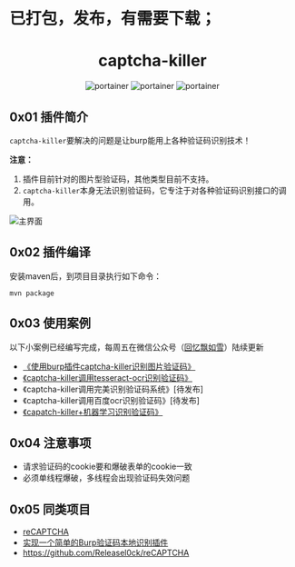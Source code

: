 # 已打包，发布，有需要下载；

<h1 align="center">captcha-killer</h1>

<p align="center">
  <img title="portainer" src='https://img.shields.io/badge/version-0.1.2-brightgreen.svg' />
  <img title="portainer" src='https://img.shields.io/badge/java-1.7.*-yellow.svg' />
  <img title="portainer" src='https://img.shields.io/badge/license-MIT-red.svg' />
</p>

## 0x01 插件简介
`captcha-killer`要解决的问题是让burp能用上各种验证码识别技术！

**注意：**
1. 插件目前针对的图片型验证码，其他类型目前不支持。
2. `captcha-killer`本身无法识别验证码，它专注于对各种验证码识别接口的调用。

![主界面](./doc/captcha-killer.png)

## 0x02 插件编译
安装maven后，到项目目录执行如下命令：

```
mvn package
```

## 0x03 使用案例
以下小案例已经编写完成，每周五在微信公众号（[回忆飘如雪](https://mp.weixin.qq.com/s/I2r-lUddVHTmBRsg0J4nxw)）陆续更新

* [《使用burp插件captcha-killer识别图片验证码》](http://gv7.me/articles/2019/burp-captcha-killer-usage/)
* [《captcha-killer调用tesseract-ocr识别验证码》](doc/case01/)
* 《captcha-killer调用完美识别验证码系统》[待发布]
* 《captcha-killer调用百度ocr识别验证码》[待发布]
* [《capatch-killer+机器学习识别验证码》](https://zhuanlan.zhihu.com/p/240399663)

## 0x04 注意事项
* 请求验证码的cookie要和爆破表单的cookie一致
* 必须单线程爆破，多线程会出现验证码失效问题

## 0x05 同类项目
* [reCAPTCHA](https://github.com/bit4woo/reCAPTCHA)
* [实现一个简单的Burp验证码本地识别插件](https://www.freebuf.com/articles/web/168679.html)
* https://github.com/Releasel0ck/reCAPTCHA
